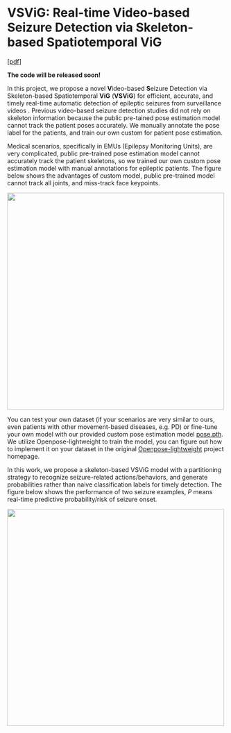 # VSViG: Real-time Video-based Seizure Detection via Skeleton-based Spatiotemporal ViG


[[pdf](https://arxiv.org/pdf/2311.14775.pdf)]

**The code will be released soon!**

In this project, we propose a novel **V**ideo-based **S**eizure Detection via Skeleton-based Spatiotemporal **ViG** (**VSViG**) for efficient, accurate, and timely real-time automatic detection of epileptic seizures from surveillance videos .
Previous video-based seizure detection studies did not rely on skeleton information because the public pre-tained pose estimation model cannot track the patient poses accurately. We manually annotate the pose label for the patients, and train our own custom for patient pose estimation. 

Medical scenarios, specifically in EMUs  (Epilepsy Monitoring Units), are very complicated, public pre-trained pose estimation model cannot accurately track the patient skeletons, so we trained our own custom pose estimation model with manual annotations for epileptic patients. The figure below shows the advantages of custom model, public pre-trained model cannot track all joints, and miss-track face keypoints.

<img src="https://github.com/xuyankun/VSViG/blob/main/compare.gif" width="500px">

You can test your own dataset (if your scenarios are very similar to ours, even patients with other movement-based diseases, e.g. PD) or fine-tune your own model with our provided custom pose estimation model [pose.pth](https://github.com/xuyankun/VSViG/blob/main/pose.pth). We utilize Openpose-lightweight to train the model, you can figure out how to implement it on your dataset in the original [Openpose-lightweight](https://github.com/Daniil-Osokin/lightweight-human-pose-estimation.pytorch) project homepage. 

In this work, we propose a skeleton-based VSViG model with a partitioning strategy to recognize seizure-related actions/behaviors, and generate probabilities rather than naive classification labels for timely detection. The figure below shows the performance of two seizure examples, $P$ means real-time predictive probability/risk of seizure onset.

<img src="https://github.com/xuyankun/VSViG/blob/main/performance.gif" width="500px">



